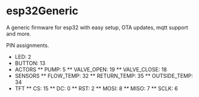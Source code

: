 # esp32Generic
A generic firmware for esp32 with easy setup, OTA updates, mqtt support and more.

PIN assignments.
* LED: 2
* BUTTON: 13
* ACTORS
** PUMP: 5
** VALVE_OPEN: 19
** VALVE_CLOSE: 18
* SENSORS
** FLOW_TEMP: 32
** RETURN_TEMP: 35
** OUTSIDE_TEMP: 34
* TFT
** CS: 15
** DC: 0
** RST: 2
** MOSI: 8
** MISO: 7 
** SCLK: 6
